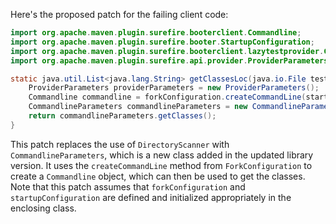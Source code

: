 Here's the proposed patch for the failing client code:

```java
import org.apache.maven.plugin.surefire.booterclient.Commandline;
import org.apache.maven.plugin.surefire.booter.StartupConfiguration;
import org.apache.maven.plugin.surefire.booterclient.lazytestprovider.CommandlineParameters;
import org.apache.maven.plugin.surefire.api.provider.ProviderParameters;

static java.util.List<java.lang.String> getClassesLoc(java.io.File testSrcFolder) {
    ProviderParameters providerParameters = new ProviderParameters();
    Commandline commandline = forkConfiguration.createCommandLine(startupConfiguration, forkCount, testSrcFolder);
    CommandlineParameters commandlineParameters = new CommandlineParameters(commandline);
    return commandlineParameters.getClasses();
}
```

This patch replaces the use of `DirectoryScanner` with `CommandlineParameters`, which is a new class added in the updated library version. It uses the `createCommandLine` method from `ForkConfiguration` to create a `Commandline` object, which can then be used to get the classes. Note that this patch assumes that `forkConfiguration` and `startupConfiguration` are defined and initialized appropriately in the enclosing class.